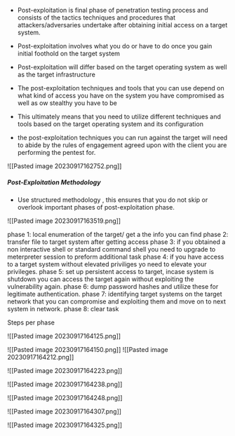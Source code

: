 















- Post-exploitation is final phase of penetration testing process and consists of the tactics techniques and procedures that attackers/adversaries undertake after obtaining initial access on a target system. 
- Post-exploitation involves what you do or have to do once you gain initial foothold on the target system
- Post-exploitation will differ based on the target operating system as well as the target infrastructure

- The post-exploitation techniques and tools that you can use depend on what kind of access you have on the system you have compromised as well as ow stealthy you have to be
- This ultimately means that you need to utilize different techniques and tools based on the target operating system and its configuration 
- the post-exploitation techniques you can run against the target will need to abide by the rules of engagement agreed upon with the client you are performing the pentest for. 

![[Pasted image 20230917162752.png]]

##### Post-Exploitation Methodology 

- Use structured methodology , this ensures that you do not skip or overlook important phases of post-exploitation phase.

![[Pasted image 20230917163519.png]]

phase 1: local enumeration of the target/ get a the info you can find
phase 2: transfer file to target system after getting access
phase 3: if you obtained a non interactive shell or standard command shell you need to upgrade to meterpreter session to preform additional task
phase 4: if you have access to a target system without elevated priviliges yo need to elevate your privileges. 
phase 5: set up persistent access to target, incase system is shutdown you can access the target again without exploiting the vulnerability again. 
phase 6: dump password hashes and utilize these for legitimate authentication. 
phase 7: identifying target systems on the target network that you can compromise and exploiting them and move on to next system in network.
phase 8: clear task 

Steps per phase 

![[Pasted image 20230917164125.png]]

![[Pasted image 20230917164150.png]]
![[Pasted image 20230917164212.png]]

![[Pasted image 20230917164223.png]]

![[Pasted image 20230917164238.png]]

![[Pasted image 20230917164248.png]]

![[Pasted image 20230917164307.png]]

![[Pasted image 20230917164325.png]]


